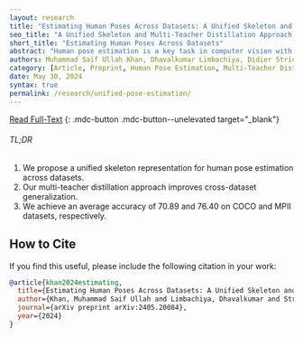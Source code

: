 ```yaml
---
layout: research
title: "Estimating Human Poses Across Datasets: A Unified Skeleton and Multi-Teacher Distillation Approach"
seo_title: "A Unified Skeleton and Multi-Teacher Distillation Approach for Estimating Human Poses Across Datasets"
short_title: "Estimating Human Poses Across Datasets"
abstract: "Human pose estimation is a key task in computer vision with various applications such as activity recognition and interactive systems. However, the lack of consistency in the annotated skeletons across different datasets poses challenges in developing universally applicable models. To address this challenge, we propose a novel approach integrating multi-teacher knowledge distillation with a unified skeleton representation. Our networks are jointly trained on the COCO and MPII datasets, containing 17 and 16 keypoints, respectively. We demonstrate enhanced adaptability by predicting an extended set of 21 keypoints, 4 (COCO) and 5 (MPII) more than original annotations, improving cross-dataset generalization. Our joint models achieved an average accuracy of 70.89 and 76.40, compared to 53.79 and 55.78 when trained on a single dataset and evaluated on both. Moreover, we also evaluate all 21 predicted points by our two models by reporting an AP of 66.84 and 72.75 on the Halpe dataset. This highlights the potential of our technique to address one of the most pressing challenges in pose estimation research and application - the inconsistency in skeletal annotations."
authors: Muhammad Saif Ullah Khan, Dhavalkumar Limbachiya, Didier Stricker, Muhammad Zeshan Afzal
category: [Article, Preprint, Human Pose Estimation, Multi-Teacher Distillation, Unified Skeleton]
date: May 30, 2024
syntax: true
permalink: /research/unified-pose-estimation/
---
```


[Read Full-Text](https://arxiv.org/abs/2405.20084)
{: .mdc-button .mdc-button--unelevated target="_blank"}

<!-- TL;DR -->
<div class="mdc-card mdc-card--outlined highlighted" style="margin: 1em 0;">
    <h6 class="mdc-typography--headline6">TL;DR</h6>
    <ol>
        <li>We propose a unified skeleton representation for human pose estimation across datasets.</li>
        <li>Our multi-teacher distillation approach improves cross-dataset generalization.</li>
        <li>We achieve an average accuracy of 70.89 and 76.40 on COCO and MPII datasets, respectively.</li>
    </ol>
</div>

## How to Cite

If you find this useful, please include the following citation in your work:

```bibtex
@article{khan2024estimating,
  title={Estimating Human Poses Across Datasets: A Unified Skeleton and Multi-Teacher Distillation Approach},
  author={Khan, Muhammad Saif Ullah and Limbachiya, Dhavalkumar and Stricker, Didier and Afzal, Muhammad Zeshan},
  journal={arXiv preprint arXiv:2405.20084},
  year={2024}
}
```